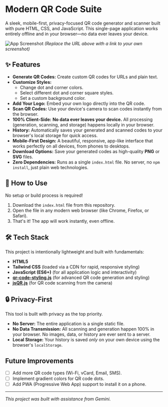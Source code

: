 # Modern QR Code Suite

A sleek, mobile-first, privacy-focused QR code generator and scanner built with pure HTML, CSS, and JavaScript. This single-page application works entirely offline and in your browser—no data ever leaves your device.

![App Screenshot](https://i.imgur.com/your-screenshot-url.png)
*(Replace the URL above with a link to your own screenshot)*

## ✨ Features

* **Generate QR Codes:** Create custom QR codes for URLs and plain text.
* **Customize Styles:**
    * Change dot and corner colors.
    * Select different dot and corner square styles.
    * Set a custom background color.
* **Add Your Logo:** Embed your own logo directly into the QR code.
* **Scan QR Codes:** Use your device's camera to scan codes instantly from the browser.
* **100% Client-Side:** **No data ever leaves your device.** All processing (generation, scanning, and storage) happens locally in your browser.
* **History:** Automatically saves your generated and scanned codes to your browser's local storage for quick access.
* **Mobile-First Design:** A beautiful, responsive, app-like interface that works perfectly on all devices, from phones to desktops.
* **Download Options:** Save your generated codes as high-quality **PNG** or **SVG** files.
* **Zero Dependencies:** Runs as a single `index.html` file. No server, no `npm install`, just plain web technologies.

## 🚀 How to Use

No setup or build process is required!

1.  Download the `index.html` file from this repository.
2.  Open the file in any modern web browser (like Chrome, Firefox, or Safari).
3.  That's it! The app will work instantly, even offline.

## 🛠️ Tech Stack

This project is intentionally lightweight and built with fundamentals:

* **HTML5**
* **Tailwind CSS** (loaded via a CDN for rapid, responsive styling)
* **JavaScript (ES6+)** (for all application logic and interactivity)
* **[qr-code-styling.js](https://github.com/kozakdenys/qr-code-styling)** (for advanced QR code generation and styling)
* **[jsQR.js](https://github.com/cozmo/jsQR)** (for QR code scanning from the camera)

## 🔒 Privacy-First

This tool is built with privacy as the top priority.
* **No Server:** The entire application is a single static file.
* **No Data Transmission:** All scanning and generation happen 100% in your browser. No images, data, or history are ever sent to a server.
* **Local Storage:** Your history is saved *only* on your own device using the browser's `localStorage`.

## Future Improvements

* [ ] Add more QR code types (Wi-Fi, vCard, Email, SMS).
* [ ] Implement gradient colors for QR code dots.
* [ ] Add PWA (Progressive Web App) support to install it on a phone.

---
*This project was built with assistance from Gemini.*
